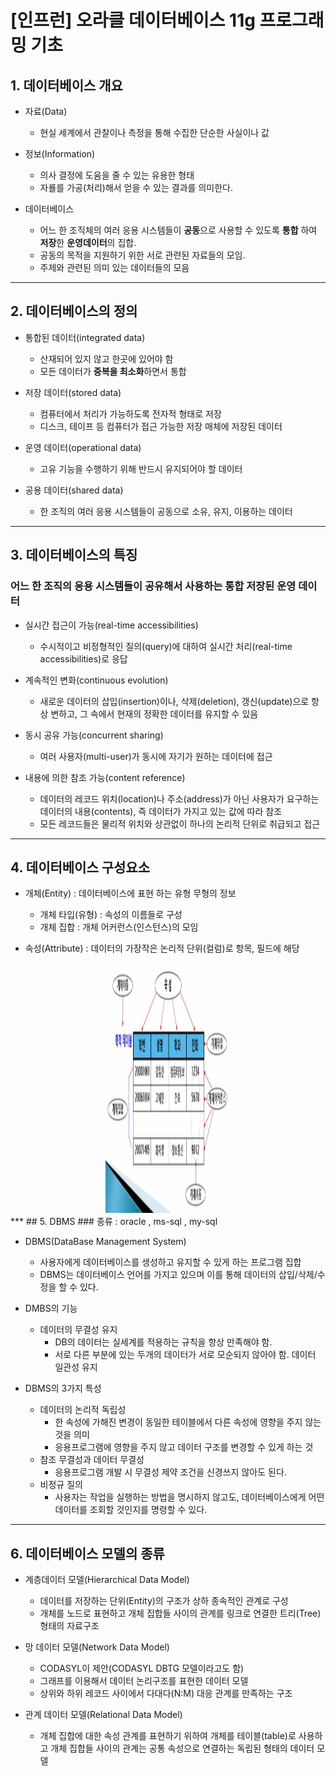 # [인프런] 오라클 데이터베이스 11g 프로그래밍 기초

## 1. 데이터베이스 개요

* 자료(Data)
  * 현실 세계에서 관찰이나 측정을 통해 수집한 단순한 사실이나 값
  
* 정보(Information)
  * 의사 결정에 도움을 줄 수 있는 유용한 형태
  * 자룔를 가공(처리)해서 얻을 수 있는 결과를 의미한다.
  
* 데이터베이스
  * 어느 한 조직체의 여러 응용 시스템들이 **공동**으로 사용할 수 있도록 **통합** 하여 **저장**한 **운영데이터**의 집합.
  * 공동의 목적을 지원하기 위한 서로 관련된 자료들의 모임.
  * 주제와 관련된 의미 있는 데이터들의 모음
***
## 2. 데이터베이스의 정의

* 통합된 데이터(integrated data)
  * 산재되어 있지 않고 한곳에 있어야 함
  * 모든 데이터가 **중복을 최소화**하면서 통합

* 저장 데이터(stored data)
  * 컴퓨터에서 처리가 가능하도록 전자적 형태로 저장
  * 디스크, 테이프 등 컴퓨터가 접근 가능한 저장 매체에 저장된 데이터

* 운영 데이터(operational data)
  * 고유 기능을 수행하기 위해 반드시 유지되어야 할 데이터

* 공용 데이터(shared data)
  * 한 조직의 여러 응용 시스템들이 공동으로 소유, 유지, 이용하는 데이터
***
## 3. 데이터베이스의 특징
### 어느 한 조직의 응용 시스템들이 공유해서 사용하는 통합 저장된 운영 데이터

* 실시간 접근이 가능(real-time accessibilities)
  * 수시적이고 비정형적인 질의(query)에 대하여 실시간 처리(real-time accessibilities)로 응답
  
* 계속적인 변화(continuous evolution)
  * 새로운 데이터의 삽입(insertion)이나, 삭제(deletion), 갱신(update)으로 항상 변하고, 그 속에서 현재의 정확한 데이터를 유지할 수 있음

* 동시 공유 가능(concurrent sharing)
  * 여러 사용자(multi-user)가 동시에 자기가 원하는 데이터에 접근
  
* 내용에 의한 참조 가능(content reference)
  * 데이터의 레코드 위치(location)나 주소(address)가 아닌 사용자가 요구하는 데이터의 내용(contents), 즉 데이터가 가지고 있는 값에 따라 참조
  * 모든 레코드들은 물리적 위치와 상관없이 하나의 논리적 단위로 취급되고 접근
***
## 4. 데이터베이스 구성요소

* 개체(Entity) : 데이터베이스에 표현 하는 유형 무형의 정보
  * 개체 타입(유형) : 속성의 이름들로 구성
  * 개체 집합 : 개체 어커런스(인스턴스)의 모임

* 속성(Attribute) : 데이터의 가장작은 논리적 단위(컬럼)로 항목, 필드에 해당
<div align=center>
  <img src="데이터베이스/기본개념/01.jpg" alt="데이터베이스 구성요소" width="200px" height="400px" />
</div>  
***
## 5. DBMS 
### 종류 : oracle , ms-sql , my-sql

* DBMS(DataBase Management System)
  * 사용자에게 데이터베이스를 생성하고 유지할 수 있게 하는 프로그램 집합
  * DBMS는 데이터베이스 언어를 가지고 있으며 이를 통해 데이터의 삽입/삭제/수정을 할 수 있다.

* DMBS의 기능
  * 데이터의 무결성 유지
    * DB의 데이터는 실세계를 적용하는 규칙을 항상 만족해야 함.
    * 서로 다른 부분에 있는 두개의 데이터가 서로 모순되지 않아야 함. 데이터 일관성 유지

* DBMS의 3가지 특성
  * 데이터의 논리적 독립성
    * 한 속성에 가해진 변경이 동일한 테이블에서 다른 속성에 영향을 주지 않는 것을 의미
    * 응용프로그램에 영향을 주지 않고 데이터 구조를 변경할 수 있게 하는 것
  * 참조 무결성과 데이터 무결성
    * 응용프로그램 개발 시 무결성 제약 조건을 신경쓰지 않아도 된다.
  * 비정규 질의
    * 사용자는 작업을 실행하는 방법을 명시하지 않고도, 데이터베이스에게 어떤 데이터를 조회할 것인지를 명령할 수 있다.
***
## 6. 데이터베이스 모델의 종류

* 계층데이터 모델(Hierarchical Data Model)
  * 데이터를 저장하는 단위(Entity)의 구조가 상하 종속적인 관계로 구성
  * 개체를 노드로 표현하고 개체 집합들 사이의 관계를 링크로 연결한 트리(Tree)형태의 자료구조

* 망 데이터 모델(Network Data Model)
  * CODASYL이 제안(CODASYL DBTG 모델이라고도 함)
  * 그래프를 이용해서 데이터 논리구조를 표현한 데이터 모델
  * 상위와 하위 레코드 사이에서 다대다(N:M) 대응 관계를 만족하는 구조
  
* 관계 데이터 모델(Relational Data Model)
  * 개체 집합에 대한 속성 관계를 표현하기 위하여 개체를 테이블(table)로 사용하고 개체 집합들 사이의 관계는 공통 속성으로 연결하는 독립된 형태의 데이터 모델

  
